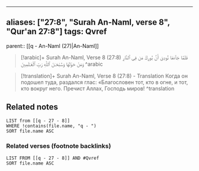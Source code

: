 
---
aliases: ["27:8", "Surah An-Naml, verse 8", "Qur'an 27:8"]
tags: Qvref
---

parent:: [[q - An-Naml (27)|An-Naml]]

> [!arabic]+ Surah An-Naml, Verse 8 (27:8)
> <span class="quran-arabic">فَلَمَّا جَآءَهَا نُودِىَ أَنۢ بُورِكَ مَن فِى ٱلنَّارِ وَمَنْ حَوْلَهَا وَسُبْحَـٰنَ ٱللَّهِ رَبِّ ٱلْعَـٰلَمِينَ</span>
^arabic

> [!translation]+ Surah An-Naml, Verse 8 (27:8) - Translation
> Когда он подошел туда, раздался глас: «Благословен тот, кто в огне, и тот, кто вокруг него. Пречист Аллах, Господь миров!
^translation



## Related notes
```dataview
LIST from [[q - 27 - 8]]
WHERE !contains(file.name, "q - ")
SORT file.name ASC
```

### Related verses (footnote backlinks)
```dataview
LIST FROM [[q - 27 - 8]] AND #Qvref
SORT file.name ASC
```

